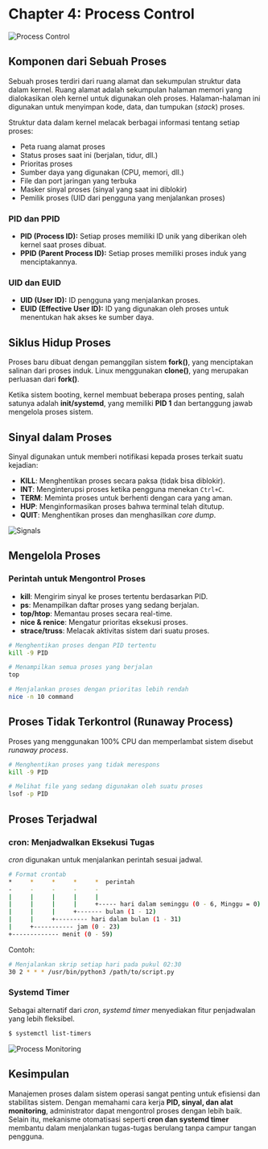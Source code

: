 # Chapter 4: Process Control

![Process Control](https://www.sifars.com/blog/wp-content/uploads/2019/10/Procs-1024x577-1.png)

## Komponen dari Sebuah Proses

Sebuah proses terdiri dari ruang alamat dan sekumpulan struktur data dalam kernel. Ruang alamat adalah sekumpulan halaman memori yang dialokasikan oleh kernel untuk digunakan oleh proses. Halaman-halaman ini digunakan untuk menyimpan kode, data, dan tumpukan (*stack*) proses.

Struktur data dalam kernel melacak berbagai informasi tentang setiap proses:

- Peta ruang alamat proses
- Status proses saat ini (berjalan, tidur, dll.)
- Prioritas proses
- Sumber daya yang digunakan (CPU, memori, dll.)
- File dan port jaringan yang terbuka
- Masker sinyal proses (sinyal yang saat ini diblokir)
- Pemilik proses (UID dari pengguna yang menjalankan proses)

### **PID dan PPID**
- **PID (Process ID):** Setiap proses memiliki ID unik yang diberikan oleh kernel saat proses dibuat.
- **PPID (Parent Process ID):** Setiap proses memiliki proses induk yang menciptakannya.

### **UID dan EUID**
- **UID (User ID):** ID pengguna yang menjalankan proses.
- **EUID (Effective User ID):** ID yang digunakan oleh proses untuk menentukan hak akses ke sumber daya.

## **Siklus Hidup Proses**

Proses baru dibuat dengan pemanggilan sistem **fork()**, yang menciptakan salinan dari proses induk. Linux menggunakan **clone()**, yang merupakan perluasan dari **fork()**.

Ketika sistem booting, kernel membuat beberapa proses penting, salah satunya adalah **init/systemd**, yang memiliki **PID 1** dan bertanggung jawab mengelola proses sistem.

## **Sinyal dalam Proses**

Sinyal digunakan untuk memberi notifikasi kepada proses terkait suatu kejadian:

- **KILL**: Menghentikan proses secara paksa (tidak bisa diblokir).
- **INT**: Menginterupsi proses ketika pengguna menekan `Ctrl+C`.
- **TERM**: Meminta proses untuk berhenti dengan cara yang aman.
- **HUP**: Menginformasikan proses bahwa terminal telah ditutup.
- **QUIT**: Menghentikan proses dan menghasilkan *core dump*.

![Signals](https://liujunming.top/images/2018/12/71.png)

## **Mengelola Proses**

### **Perintah untuk Mengontrol Proses**
- **kill**: Mengirim sinyal ke proses tertentu berdasarkan PID.
- **ps**: Menampilkan daftar proses yang sedang berjalan.
- **top/htop**: Memantau proses secara real-time.
- **nice & renice**: Mengatur prioritas eksekusi proses.
- **strace/truss**: Melacak aktivitas sistem dari suatu proses.

```bash
# Menghentikan proses dengan PID tertentu
kill -9 PID

# Menampilkan semua proses yang berjalan
top

# Menjalankan proses dengan prioritas lebih rendah
nice -n 10 command
```

## **Proses Tidak Terkontrol (Runaway Process)**

Proses yang menggunakan 100% CPU dan memperlambat sistem disebut *runaway process*.

```bash
# Menghentikan proses yang tidak merespons
kill -9 PID

# Melihat file yang sedang digunakan oleh suatu proses
lsof -p PID
```

## **Proses Terjadwal**

### **cron: Menjadwalkan Eksekusi Tugas**

*cron* digunakan untuk menjalankan perintah sesuai jadwal.

```bash
# Format crontab
*     *     *     *     *  perintah
-     -     -     -     -
|     |     |     |     |
|     |     |     |     +----- hari dalam seminggu (0 - 6, Minggu = 0)
|     |     |     +------- bulan (1 - 12)
|     |     +--------- hari dalam bulan (1 - 31)
|     +----------- jam (0 - 23)
+------------- menit (0 - 59)
```

Contoh:

```bash
# Menjalankan skrip setiap hari pada pukul 02:30
30 2 * * * /usr/bin/python3 /path/to/script.py
```

### **Systemd Timer**
Sebagai alternatif dari *cron*, *systemd timer* menyediakan fitur penjadwalan yang lebih fleksibel.

```bash
$ systemctl list-timers
```

![Process Monitoring](https://github.com/ferryastika/unix-and-linux-sysadmin-notes/blob/main/process-control/data/process-explanation.png)

## **Kesimpulan**
Manajemen proses dalam sistem operasi sangat penting untuk efisiensi dan stabilitas sistem. Dengan memahami cara kerja **PID, sinyal, dan alat monitoring**, administrator dapat mengontrol proses dengan lebih baik. Selain itu, mekanisme otomatisasi seperti **cron dan systemd timer** membantu dalam menjalankan tugas-tugas berulang tanpa campur tangan pengguna.
